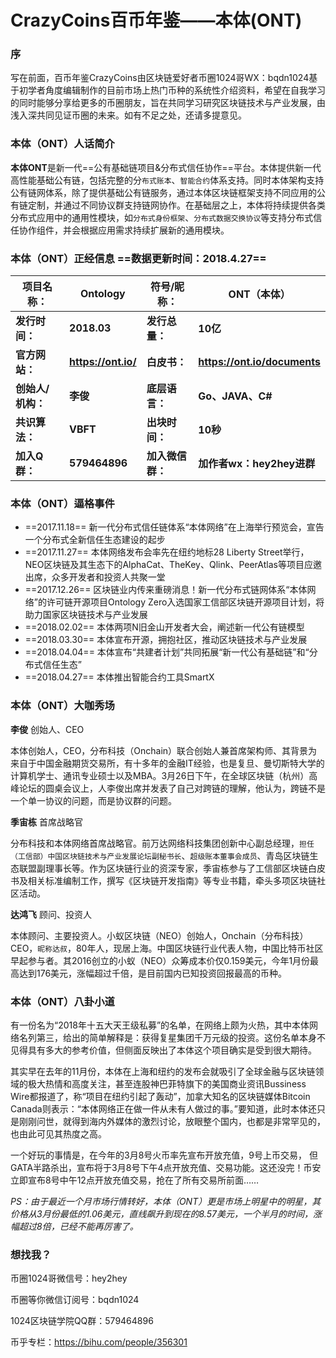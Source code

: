 
# CrazyCoins百币年鉴——本体(ONT) 

### 序
写在前面，百币年鉴CrazyCoins由区块链爱好者币圈1024哥WX：bqdn1024基于初学者角度编辑制作的目前市场上热门币种的系统性介绍资料，希望在自我学习的同时能够分享给更多的币圈朋友，旨在共同学习研究区块链技术与产业发展，由浅入深共同见证币圈的未来。如有不足之处，还请多提意见。

### 本体（ONT）人话简介

**本体ONT**是新一代==公有基础链项目&分布式信任协作==平台。本体提供新一代高性能基础公有链，包括完整的分`布式账本`、`智能合约`体系支持。同时本体架构支持公有链网体系，除了提供基础公有链服务，通过本体区块链框架支持不同应用的公有链定制，并通过不同协议群支持链网协作。在基础层之上，本体将持续提供各类分布式应用中的通用性模块，如`分布式身份框架`、`分布式数据交换协议`等支持分布式信任协作组件，并会根据应用需求持续扩展新的通用模块。

### 本体（ONT）正经信息  ==数据更新时间：2018.4.27==

**项目名称：**| **Ontology**|**符号/昵称：**|**ONT（本体）**
----------- | ----------- | ------------- | -------------
**发行时间：** | **2018.03** | **发行总量：**| **10亿**
**官方网站：**| **https://ont.io/**  | **白皮书：** | **https://ont.io/documents**
**创始人/机构：**  | **李俊** | **底层语言：** | **Go、JAVA、C#**
**共识算法：** | **VBFT**  | **出块时间：**| **10秒**
**加入Q群：** | **579464896**  | **加入微信群：**| **加作者wx：hey2hey进群**


### 本体（ONT）逼格事件

 - ==2017.11.18== 新一代分布式信任链体系“本体网络”在上海举行预览会，宣告一个分布式全新信任生态建设的起步
 - ==2017.11.27== 本体网络发布会率先在纽约地标28 Liberty Street举行，NEO区块链及其生态下的AlphaCat、TheKey、Qlink、PeerAtlas等项目应邀出席，众多开发者和投资人共聚一堂
 - ==2017.12.26== 区块链业内传来重磅消息！新一代分布式链网体系“本体网络”的许可链开源项目Ontology Zero入选国家工信部区块链开源项目计划，将助力国家区块链技术与产业发展
 - ==2018.02.02== 本体两项N旧金山开发者大会，阐述新一代公有链模型
 - ==2018.03.30== 本体宣布开源，拥抱社区，推动区块链技术与产业发展
 - ==2018.04.04== 本体宣布“共建者计划”共同拓展“新一代公有基础链”和“分布式信任生态”
 - ==2018.04.27== 本体推出智能合约工具SmartX

### 本体（ONT）大咖秀场

**李俊** 创始人、CEO

本体创始人，CEO，分布科技（Onchain）联合创始人兼首席架构师、其背景为来自于中国金融期货交易所，有十多年的金融IT经验，也是复旦、曼切斯特大学的计算机学士、通讯专业硕士以及MBA。3月26日下午，在全球区块链（杭州）高峰论坛的圆桌会议上，人李俊出席并发表了自己对跨链的理解，他认为，跨链不是一个单一协议的问题，而是协议群的问题。

**季宙栋** 首席战略官

分布科技和本体网络首席战略官。前万达网络科技集团创新中心副总经理，`担任（工信部）中国区块链技术与产业发展论坛副秘书长`、`超级账本董事会成员`、青岛区块链生态联盟副理事长等。作为区块链行业的资深专家，季宙栋参与了工信部区块链白皮书及相关标准编制工作，撰写《区块链开发指南》等专业书籍，牵头多项区块链社区活动。

**达鸿飞** 顾问、投资人

本体顾问、主要投资人。小蚁区块链（NEO）创始人，Onchain（分布科技） CEO，`昵称达叔`，80年人，现居上海。中国区块链行业代表人物，中国比特币社区早起参与者。其2016创立的小蚁（NEO）众筹成本价仅0.159美元，今年1月份最高达到176美元，涨幅超过千倍，是目前国内已知投资回报最高的币种。

### 本体（ONT）八卦小道

有一份名为“2018年十五大天王级私募”的名单，在网络上颇为火热，其中本体网络名列第三，给出的简单解释是：获得复星集团千万元级的投资。这份名单本身不见得具有多大的参考价值，但侧面反映出了本体这个项目确实是受到很大期待。

其实早在去年的11月份，本体在上海和纽约的发布会就吸引了全球金融与区块链领域的极大热情和高度关注，甚至连股神巴菲特旗下的美国商业资讯Bussiness Wire都报道了，称“项目在纽约引起了轰动”，加拿大知名的区块链媒体Bitcoin Canada则表示：“本体网络正在做一件从未有人做过的事。”要知道，此时本体还只是刚刚问世，就得到海内外媒体的激烈讨论，放眼整个国内，也都是非常罕见的，也由此可见其热度之高。

一个好玩的事情是，在今年的3月8号火币率先宣布开放充值，9号上币交易， 但GATA半路杀出，宣布将于3月8号下午4点开放充值、交易功能。这还没完！币安立即宣布8号中午12点开放充值交易，抢在了所有交易所前面……

*PS：由于最近一个月市场行情转好，本体（ONT）更是市场上明星中的明星，其价格从3月份最低的1.06美元，直线飙升到现在的8.57美元，一个半月的时间，涨幅超过8倍，已经不能再厉害了。*

### 想找我？
币圈1024哥微信号：hey2hey

币圈等你微信订阅号：bqdn1024

1024区块链学院QQ群：579464896

币乎专栏：https://bihu.com/people/356301

